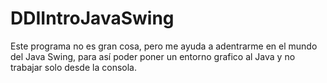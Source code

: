 # DDIIntroJavaSwing
Este programa no es gran cosa, pero me ayuda a adentrarme en el mundo del Java Swing, para así poder poner un entorno grafico al Java y no trabajar solo desde la consola.

